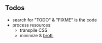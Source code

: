 ## Todos
- search for "TODO" & "FIXME" is the code
- process resources:
    - transpile CSS
    - minimize & [brotli](https://github.com/google/brotli)